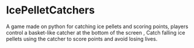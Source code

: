 # IcePelletCatchers
A game made on python for catching ice pellets and scoring points, players control a basket-like catcher at the bottom of the screen , Catch falling ice pellets using the catcher to score points and avoid losing lives.
